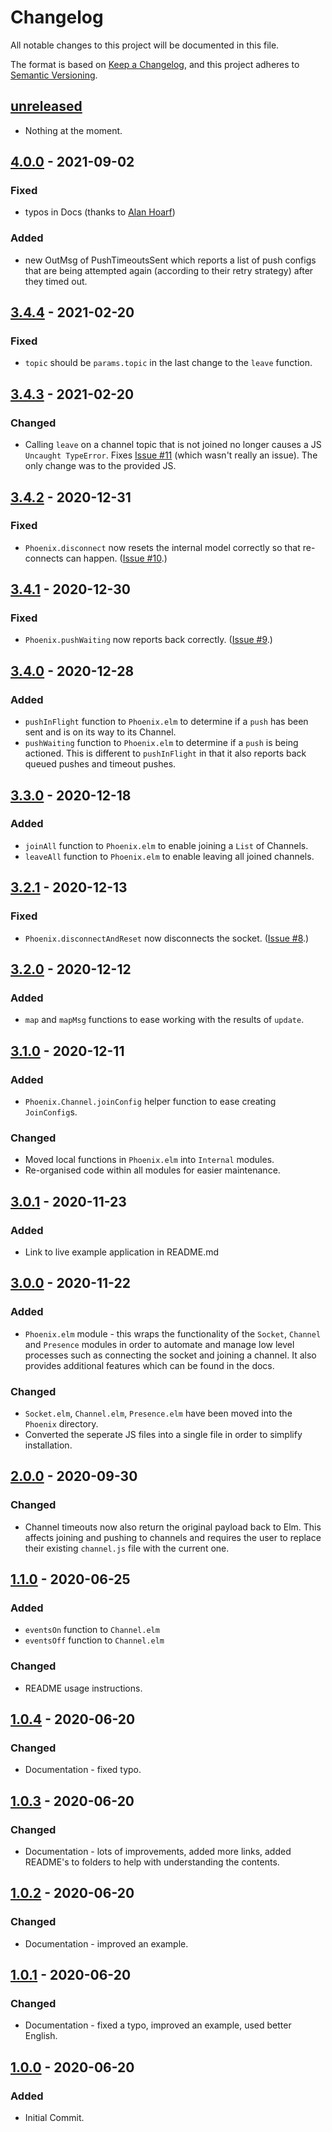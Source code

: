 # Changelog

All notable changes to this project will be documented in this file.

The format is based on [Keep a Changelog](https://keepachangelog.com/en/1.0.0/), and this project adheres to [Semantic Versioning](https://semver.org/spec/v2.0.0.html).

## [unreleased]

- Nothing at the moment.

## [4.0.0] - 2021-09-02

### Fixed

- typos in Docs (thanks to [Alan Hoarf](https://github.com/hoarf))

### Added

- new OutMsg of PushTimeoutsSent which reports a list of push configs that are being attempted again (according to their retry strategy) after they timed out.

## [3.4.4] - 2021-02-20

### Fixed

- `topic` should be `params.topic` in the last change to the `leave` function.

## [3.4.3] - 2021-02-20

### Changed

- Calling `leave` on a channel topic that is not joined no longer causes a JS `Uncaught TypeError`. Fixes [Issue #11](https://github.com/phollyer/elm-phoenix-websocket/issues/11) (which wasn't really an issue). The only change was to the provided JS.

## [3.4.2] - 2020-12-31

### Fixed

- `Phoenix.disconnect` now resets the internal model correctly so that re-connects can happen. ([Issue #10](https://github.com/phollyer/elm-phoenix-websocket/issues/10).)

## [3.4.1] - 2020-12-30

### Fixed

- `Phoenix.pushWaiting` now reports back correctly. ([Issue #9](https://github.com/phollyer/elm-phoenix-websocket/issues/9).)

## [3.4.0] - 2020-12-28

### Added

- `pushInFlight` function to `Phoenix.elm` to determine if a `push` has been sent and is on its way to its Channel.
- `pushWaiting` function to `Phoenix.elm` to determine if a `push` is being actioned. This is different to `pushInFlight` in that it also reports back queued pushes and timeout pushes.

## [3.3.0] - 2020-12-18

### Added

- `joinAll` function to `Phoenix.elm` to enable joining a `List` of Channels.
- `leaveAll` function to `Phoenix.elm` to enable leaving all joined channels.

## [3.2.1] - 2020-12-13

### Fixed

- `Phoenix.disconnectAndReset` now disconnects the socket. ([Issue #8](https://github.com/phollyer/elm-phoenix-websocket/issues/8).)

## [3.2.0] - 2020-12-12

### Added

- `map` and `mapMsg` functions to ease working with the results of `update`.

## [3.1.0] - 2020-12-11

### Added

- `Phoenix.Channel.joinConfig` helper function to ease creating `JoinConfig`s.

### Changed

- Moved local functions in `Phoenix.elm` into `Internal` modules.
- Re-organised code within all modules for easier maintenance.

## [3.0.1] - 2020-11-23

### Added

- Link to live example application in README.md

## [3.0.0] - 2020-11-22

### Added

- `Phoenix.elm` module - this wraps the functionality of the `Socket`, `Channel` and `Presence` modules in order to automate and manage low level processes such as connecting the socket and joining a channel. It also provides additional features which can be found in the docs.

### Changed

- `Socket.elm`, `Channel.elm`, `Presence.elm` have been moved into the `Phoenix` directory.
- Converted the seperate JS files into a single file in order to simplify installation.

## [2.0.0] - 2020-09-30

### Changed

- Channel timeouts now also return the original payload back to Elm. This affects joining and pushing to channels and requires the user to replace their existing `channel.js` file with the current one.

## [1.1.0] - 2020-06-25

### Added

- `eventsOn` function to `Channel.elm`
- `eventsOff` function to `Channel.elm`

### Changed

- README usage instructions.

## [1.0.4] - 2020-06-20

### Changed

- Documentation - fixed typo.

## [1.0.3] - 2020-06-20

### Changed

- Documentation - lots of improvements, added more links, added README's to folders to help with understanding the contents.

## [1.0.2] - 2020-06-20

### Changed

- Documentation - improved an example.

## [1.0.1] - 2020-06-20

### Changed

- Documentation - fixed a typo, improved an example, used better English.

## [1.0.0] - 2020-06-20

### Added

- Initial Commit.

[unreleased]: https://github.com/phollyer/elm-phoenix-websocket/compare/4.0.0...HEAD
[4.0.0]: https://github.com/phollyer/elm-phoenix-websocket/compare/3.4.4...4.0.0
[3.4.4]: https://github.com/phollyer/elm-phoenix-websocket/compare/3.4.3...3.4.4
[3.4.3]: https://github.com/phollyer/elm-phoenix-websocket/compare/3.4.2...3.4.3
[3.4.2]: https://github.com/phollyer/elm-phoenix-websocket/compare/3.4.1...3.4.2
[3.4.1]: https://github.com/phollyer/elm-phoenix-websocket/compare/3.4.0...3.4.1
[3.4.0]: https://github.com/phollyer/elm-phoenix-websocket/compare/3.3.0...3.4.0
[3.3.0]: https://github.com/phollyer/elm-phoenix-websocket/compare/3.2.1...3.3.0
[3.2.1]: https://github.com/phollyer/elm-phoenix-websocket/compare/3.2.0...3.2.1
[3.2.0]: https://github.com/phollyer/elm-phoenix-websocket/compare/3.1.0...3.2.0
[3.1.0]: https://github.com/phollyer/elm-phoenix-websocket/compare/3.0.1...3.1.0
[3.0.1]: https://github.com/phollyer/elm-phoenix-websocket/compare/3.0.0...3.0.1
[3.0.0]: https://github.com/phollyer/elm-phoenix-websocket/compare/2.0.0...3.0.0
[2.0.0]: https://github.com/phollyer/elm-phoenix-websocket/compare/1.1.0...2.0.0
[1.1.0]: https://github.com/phollyer/elm-phoenix-websocket/compare/1.0.4...1.1.0
[1.0.4]: https://github.com/phollyer/elm-phoenix-websocket/compare/1.0.3...1.0.4
[1.0.3]: https://github.com/phollyer/elm-phoenix-websocket/compare/1.0.2...1.0.3
[1.0.2]: https://github.com/phollyer/elm-phoenix-websocket/compare/1.0.1...1.0.2
[1.0.1]: https://github.com/phollyer/elm-phoenix-websocket/compare/1.0.0...1.0.1
[1.0.0]: https://github.com/phollyer/elm-phoenix-websocket/releases/tag/1.0.0
